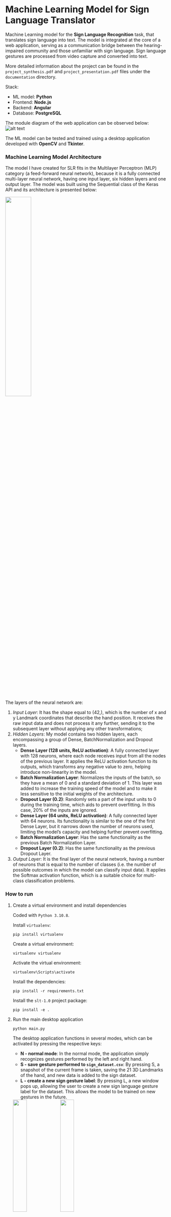 # Machine Learning Model for Sign Language Translator

Machine Learning model for the **Sign Language Recognition** task, that translates sign language into text. The model is integrated at the core of a web application, serving as a communication bridge between the hearing-impaired community and those unfamiliar with sign language. Sign language gestures are processed from video capture and converted into text.

More detailed information about the project can be found in the ```project_synthesis.pdf``` and ```project_presentation.pdf``` files under the ```documentation``` directory.

Stack:
  - ML model: **Python**
  - Frontend: **Node.js**
  - Backend: **Angular**
  - Database: **PostgreSQL**

The module diagram of the web application can be observed below:
![alt text](https://github.com/SignLanguageTranslator-DiplomaThesis/slt-ml/blob/main/screenshots/conceptual_diagram.jpeg)

The ML model can be tested and trained using a desktop application developed with **OpenCV** and **Tkinter**.

### Machine Learning Model Architecture

The model I have created for SLR fits in the Multilayer Perceptron (MLP) category (a feed-forward neural network), because it is a fully connected multi-layer neural network, having one input layer, six hidden layers and one output layer. The model was built using the Sequential class of the Keras API and its architecture is presented below:

<img src="https://github.com/SignLanguageTranslator-DiplomaThesis/slt-ml/blob/main/model/sign_classifier/info/sign_classifier_model.png" width="40%" height="40%">

The layers of the neural network are:
1. *Input Layer*: It has the shape equal to (42,), which is the number of x and y Landmark coordinates that describe the hand position. It receives the raw input data and does not process it any further, sending it to the subsequent layer without applying any other transformations;
2. *Hidden Layers*: My model contains two hidden layers, each encompassing a group of Dense, BatchNormalization and Dropout layers.
    - **Dense Layer (128 units, ReLU activation)**: A fully connected layer with 128 neurons, where each node receives input from all the nodes of the previous layer. It applies the ReLU activation function to its outputs, which transforms any negative value to zero, helping introduce non-linearity in the model.
    - **Batch Normalization Layer**: Normalizes the inputs of the batch, so they have a mean of 0 and a standard deviation of 1. This layer was added to increase the training speed of the model and to make it less sensitive to the initial weights of the architecture.
    - **Dropout Layer (0.2)**: Randomly sets a part of the input units to 0 during the training time, which aids to prevent overfitting. In this case, 20% of the inputs are ignored.
    - **Dense Layer (64 units, ReLU activation)**: A fully connected layer with 64 neurons. Its functionality is similar to the one of the first Dense Layer, but it narrows down the number of neurons used, limiting the model’s capacity and helping further prevent overfitting.
    - **Batch Normalization Layer**: Has the same functionality as the previous Batch Normalization Layer.
    - **Dropout Layer (0.2)**: Has the same functionality as the previous Dropout Layer.
3. _Output Layer_: It is the final layer of the neural network, having a number of neurons that is equal to the number of classes (i.e. the number of possible outcomes in which the model can classify input data). It applies the Softmax activation function, which is a suitable choice for multi-class classification problems.

### How to run

1. Create a virtual environment and install dependencies

    Coded with `Python 3.10.8`.

    Install `virtualenv`:
    ```
    pip install virtualenv
    ```

    Create a virtual environment:
    ```
    virtualenv virtualenv
    ```

    Activate the virtual environment:
    ```
    virtualenv\Scripts\activate
    ```
    
    Install the dependencies:
    ```
    pip install -r requirements.txt
    ```
   
    Install the `slt-1.0` project package:
    ```
    pip install -e .
    ```
   
2. Run the main desktop application

    ```
    python main.py
    ```
    The desktop application functions in several modes, which can be activated by pressing the respective keys:
    - **N - normal mode**: In the normal mode, the application simply recognizes gestures performed by the left and right hand.
    - **S - save gesture performed to `sign_dataset.csv`**: By pressing S, a snapshot of the current frame is taken, saving the 21 3D Landmarks of the hand, and new data is added to the sign dataset.
    - **L - create a new sign gesture label**: By pressing L, a new window pops up, allowing the user to create a new sign language gesture label for the dataset. This allows the model to be trained on new gestures in the future.

    <img src="https://github.com/SignLanguageTranslator-DiplomaThesis/slt-ml/blob/main/screenshots/select_label.png" width="30%" height="30%">
    <img src="https://github.com/SignLanguageTranslator-DiplomaThesis/slt-ml/blob/main/screenshots/select_label_dropdown_open.png" width="30%" height="30%">

   - **C - choose sign gesture label to perform**: By pressing C, a new window pops up, allowing the user to choose an existing sign language label from the dataset. Moving forwards, all snapshots of the hand that will be taken will correspond to this selected sign language gesture label.

<img src="https://github.com/SignLanguageTranslator-DiplomaThesis/slt-ml/blob/main/screenshots/create_label.png" width="30%" height="30%">

3. Train the model
  
    After the user created a label for a new sign language gesture and they saved
several snapshots of the said gesture to the dataset, they can easily train the model on
the new data. To do so, inside a terminal with the Virtual Environment virtualenv
activated and located in the main directory of the project, run the following command:

    ```
    python model\sign_classifier\train_model.py
    ```

4. Run the web application

    The web application can be accessed at https://slt-frontend-flkvbjjfeqey.a.run.app. After the user gets registered and then authenticates in their respective account, they will get to the home page of the application:

    <img src="https://github.com/SignLanguageTranslator-DiplomaThesis/slt-ml/blob/main/screenshots/homepage.png" width="70%" height="70%">
   
    By pressing the Chat button, the user will be redirected to the Chat page of the application. In this window, the user can start to perform sign language gestures to the camera, which will be interpreted by the model and then converted to text.

    <img src="https://github.com/SignLanguageTranslator-DiplomaThesis/slt-ml/blob/main/screenshots/hello_chat.png" width="70%" height="70%">
